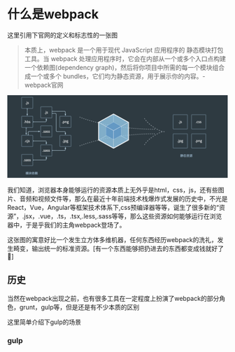 # 什么是webpack

这里引用下官网的定义和标志性的一张图

> 本质上，webpack 是一个用于现代 JavaScript 应用程序的 静态模块打包工具。当 webpack 处理应用程序时，它会在内部从一个或多个入口点构建一个依赖图(dependency graph)，然后将你项目中所需的每一个模块组合成一个或多个 bundles，它们均为静态资源，用于展示你的内容。- webpack官网

![image-20230725171410612](https://raw.githubusercontent.com/nalantianyi/my-pics-base/master/202307251714805.png)

我们知道，浏览器本身能够运行的资源本质上无外乎是html，css，js，还有些图片、音频和视频文件等，那么在最近十年前端技术栈爆炸式发展的历史中，不光是React，Vue，Angular等框架技术体系下,css预编译器等等，诞生了很多新的“资源”，.jsx，.vue，.ts，.tsx,.less,.sass等等，那么这些资源如何能够运行在浏览器中，于是乎我们的主角webpack登场了。

这张图的寓意好比一个发生立方体多维机器，任何东西经历webpack的洗礼，发生畸变，输出统一的标准资源。[有一个东西能够把扔进去的东西都变成钱就好了 🐶]

## 历史

当然在webpack出现之前，也有很多工具在一定程度上扮演了webpack的部分角色，grunt，gulp等，但是还是有不少本质的区别

这里简单介绍下gulp的场景

### gulp



